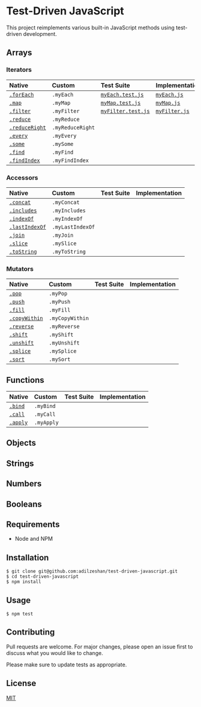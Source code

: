 # Test-Driven JavaScript

This project reimplements various built-in JavaScript methods using test-driven development.

## Arrays
### Iterators

| Native        | Custom         | Test Suite   | Implementation
|:------------- |:---------------|:-------------|:--------------
| [`.forEach`](https://developer.mozilla.org/en-US/docs/Web/JavaScript/Reference/Global_Objects/Array/forEach) | `.myEach`       | [`myEach.test.js`](/test/arrays/iterators/myEach.test.js) | [`myEach.js`](/lib/arrays/iterators/myEach.js) |
| [`.map`](https://developer.mozilla.org/en-US/docs/Web/JavaScript/Reference/Global_Objects/Array/map) | `.myMap`        | [`myMap.test.js`](/test/arrays/iterators/myMap.test.js) | [`myMap.js`](/lib/arrays/iterators/myMap.js) |
| [`.filter`](https://developer.mozilla.org/en-US/docs/Web/JavaScript/Reference/Global_Objects/Array/filter) | `.myFilter`     | [`myFilter.test.js`](/test/arrays/iterators/myFilter.test.js) | [`myFilter.js`](/lib/arrays/iterators/myFilter.js) |
| [`.reduce`](https://developer.mozilla.org/en-US/docs/Web/JavaScript/Reference/Global_Objects/Array/reduce) | `.myReduce`     | | |
| [`.reduceRight`](https://developer.mozilla.org/en-US/docs/Web/JavaScript/Reference/Global_Objects/Array/reduceRight) | `.myReduceRight`| | |
| [`.every`](https://developer.mozilla.org/en-US/docs/Web/JavaScript/Reference/Global_Objects/Array/every) | `.myEvery`      | | |
| [`.some`](https://developer.mozilla.org/en-US/docs/Web/JavaScript/Reference/Global_Objects/Array/some) | `.mySome`       | | |
| [`.find`](https://developer.mozilla.org/en-US/docs/Web/JavaScript/Reference/Global_Objects/Array/find) | `.myFind`       | | |
| [`.findIndex`](https://developer.mozilla.org/en-US/docs/Web/JavaScript/Reference/Global_Objects/Array/findIndex) | `.myFindIndex`  | | |

### Accessors

| Native        | Custom         | Test Suite   | Implementation
|:------------- |:---------------|:-------------|:--------------
| [`.concat`](https://developer.mozilla.org/en-US/docs/Web/JavaScript/Reference/Global_Objects/Array/concat) | `.myConcat`     | | |
| [`.includes`](https://developer.mozilla.org/en-US/docs/Web/JavaScript/Reference/Global_Objects/Array/includes) | `.myIncludes`   | | |
| [`.indexOf`](https://developer.mozilla.org/en-US/docs/Web/JavaScript/Reference/Global_Objects/Array/indexOf) | `.myIndexOf`    | | |
| [`.lastIndexOf`](https://developer.mozilla.org/en-US/docs/Web/JavaScript/Reference/Global_Objects/Array/lastIndexOf) | `.myLastIndexOf`| | |
| [`.join`](https://developer.mozilla.org/en-US/docs/Web/JavaScript/Reference/Global_Objects/Array/join) | `.myJoin`       | | |
| [`.slice`](https://developer.mozilla.org/en-US/docs/Web/JavaScript/Reference/Global_Objects/Array/slice) | `.mySlice`      | | |
| [`.toString`](https://developer.mozilla.org/en-US/docs/Web/JavaScript/Reference/Global_Objects/Array/toString) | `.myToString`   | | |

### Mutators

| Native        | Custom         | Test Suite   | Implementation
|:------------- |:---------------|:-------------|:--------------
| [`.pop`](https://developer.mozilla.org/en-US/docs/Web/JavaScript/Reference/Global_Objects/Array/pop) | `.myPop`        | | |
| [`.push`](https://developer.mozilla.org/en-US/docs/Web/JavaScript/Reference/Global_Objects/Array/push) | `.myPush`       | | |
| [`.fill`](https://developer.mozilla.org/en-US/docs/Web/JavaScript/Reference/Global_Objects/Array/fill) | `.myFill`       | | |
| [`.copyWithin`](https://developer.mozilla.org/en-US/docs/Web/JavaScript/Reference/Global_Objects/Array/copyWithin) | `.myCopyWithin` | | |
| [`.reverse`](https://developer.mozilla.org/en-US/docs/Web/JavaScript/Reference/Global_Objects/Array/reverse) | `.myReverse`   | | |
| [`.shift`](https://developer.mozilla.org/en-US/docs/Web/JavaScript/Reference/Global_Objects/Array/shift) | `.myShift`      | | |
| [`.unshift`](https://developer.mozilla.org/en-US/docs/Web/JavaScript/Reference/Global_Objects/Array/unshift) | `.myUnshift`    | | |
| [`.splice`](https://developer.mozilla.org/en-US/docs/Web/JavaScript/Reference/Global_Objects/Array/splice) | `.mySplice`     | | |
| [`.sort`](https://developer.mozilla.org/en-US/docs/Web/JavaScript/Reference/Global_Objects/Array/sort) | `.mySort`       | | |


## Functions

| Native        | Custom         | Test Suite   | Implementation
|:------------- |:---------------|:-------------|:--------------
| [`.bind`](https://developer.mozilla.org/en-US/docs/Web/JavaScript/Reference/Global_Objects/Function/bind) | `.myBind`       | | |
| [`.call`](https://developer.mozilla.org/en-US/docs/Web/JavaScript/Reference/Global_Objects/Function/call) | `.myCall`       | | |
| [`.apply`](https://developer.mozilla.org/en-US/docs/Web/JavaScript/Reference/Global_Objects/Function/apply) | `.myApply`      | | |

## Objects

## Strings

## Numbers

## Booleans

## Requirements
* Node and NPM

## Installation

```
$ git clone git@github.com:adilzeshan/test-driven-javascript.git
$ cd test-driven-javascript
$ npm install
```

## Usage

`$ npm test`

## Contributing
Pull requests are welcome. For major changes, please open an issue first to discuss what you would like to change.

Please make sure to update tests as appropriate.

## License
[MIT](https://choosealicense.com/licenses/mit/)